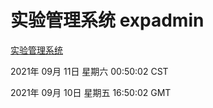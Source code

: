 # 实验管理系统 expadmin
[实验管理系统](http://111.175.122.218:56808/expadmin-782313d2-e1b1-4ea7-932e-3a55e6a1a4d0/)

2021年 09月 11日 星期六 00:50:02 CST

2021年 09月 10日 星期五 16:50:02 GMT
